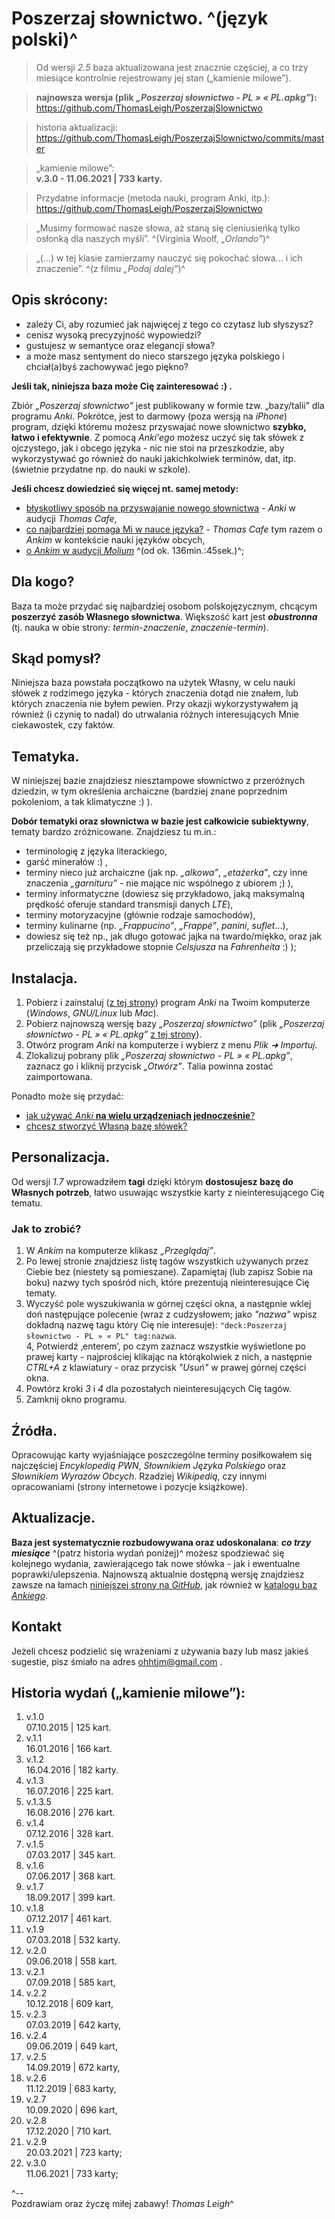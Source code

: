 Poszerzaj słownictwo. ^(język polski)^
=======================

> Od wersji *2.5* baza aktualizowana jest znacznie częściej, a co trzy miesiące kontrolnie rejestrowany jej stan („kamienie milowe”).

> **najnowsza wersja (plik *„Poszerzaj słownictwo - PL » « PL.apkg”*):**   
https://github.com/ThomasLeigh/PoszerzajSlownictwo

> historia aktualizacji:   
https://github.com/ThomasLeigh/PoszerzajSlownictwo/commits/master

> „kamienie milowe”:  
**v.3.0 - 11.06.2021 | 733 karty.**  

> Przydatne informacje (metoda nauki, program Anki, itp.):    
https://github.com/ThomasLeigh/PoszerzajSlownictwo



> „Musimy formować nasze słowa, aż staną się cieniusieńką tylko osłonką dla naszych myśli”. ^(Virginia Woolf, *„Orlando”*)^

> „(...) w tej klasie zamierzamy nauczyć się pokochać słowa... i ich znaczenie”. ^(z filmu *„Podaj dalej”*)^



## Opis skrócony:
- zależy Ci, aby rozumieć jak najwięcej z tego co czytasz lub słyszysz?
- cenisz wysoką precyzyjność wypowiedzi?
- gustujesz w semantyce oraz elegancji słowa?
- a może masz sentyment do nieco starszego języka polskiego i chciał(a)byś zachowywać jego piękno?

**Jeśli tak, niniejsza baza może Cię zainteresować :) .**

Zbiór *„Poszerzaj słownictwo”* jest publikowany w formie tzw. „bazy/talii” dla programu *Anki*. Pokrótce, jest to darmowy (poza wersją na *iPhone*) program, dzięki któremu możesz przyswajać nowe słownictwo **szybko, łatwo i efektywnie**. Z pomocą *Anki'ego* możesz uczyć się tak słówek z ojczystego, jak i obcego języka - nic nie stoi na przeszkodzie, aby wykorzystywać go również do nauki jakichkolwiek terminów, dat, itp. (świetnie przydatne np. do nauki w szkole).

**Jeśli chcesz dowiedzieć się więcej nt. samej metody:**
- [błyskotliwy sposób na przyswajanie nowego słownictwa][1] - *Anki* w audycji *Thomas Cafe*,
- [co najbardziej pomaga Mi w nauce języka?][2] - *Thomas Cafe* tym razem o *Ankim* w kontekście nauki języków obcych,
- [o *Ankim* w audycji *Molium*][3] ^(od ok. 136min.:45sek.)^;


## Dla kogo?
Baza ta może przydać się najbardziej osobom polskojęzycznym, chcącym **poszerzyć zasób Własnego słownictwa**. Większość kart jest **_obustronna_** (tj. nauka w obie strony: *termin-znaczenie*, *znaczenie-termin*).


## Skąd pomysł?
Niniejsza baza powstała początkowo na użytek Własny, w celu nauki słówek z rodzimego języka - których znaczenia dotąd nie znałem, lub których znaczenia nie byłem pewien. Przy okazji wykorzystywałem ją również (i czynię to nadal) do utrwalania różnych interesujących Mnie ciekawostek, czy faktów.


## Tematyka.
W niniejszej bazie znajdziesz niesztampowe słownictwo z przeróżnych dziedzin, w tym określenia archaiczne (bardziej znane poprzednim pokoleniom, a tak klimatyczne :) ).

**Dobór tematyki oraz słownictwa w bazie jest całkowicie subiektywny**, tematy bardzo zróżnicowane. Znajdziesz tu m.in.:

- terminologię z języka literackiego,
- garść minerałów :) ,
- terminy nieco już archaiczne (jak np. *„alkowa”*, *„etażerka”*, czy inne znaczenia *„garnituru”* - nie mające nic wspólnego z ubiorem ;) ),
- terminy informatyczne (dowiesz się przykładowo, jaką maksymalną prędkość oferuje standard transmisji danych *LTE*),
- terminy motoryzacyjne (głównie rodzaje samochodów),
- terminy kulinarne (np. *„Frappucino”*, *„Frappé”*, *panini*, *suflet*...),
- dowiesz się też np., jak długo gotować jajka na twardo/miękko, oraz jak przeliczają się przykładowe stopnie *Celsjusza* na *Fahrenheita* :) );


## Instalacja.
1. Pobierz i zainstaluj ([z tej strony][7]) program *Anki* na Twoim komputerze (*Windows*, *GNU/Linux* lub *Mac*).
2. Pobierz najnowszą wersję bazy *„Poszerzaj słownictwo”* (plik *„Poszerzaj słownictwo - PL » « PL.apkg”* [z tej strony][6]).
3. Otwórz program *Anki* na komputerze i wybierz z menu *Plik ➜ Importuj*.
4. Zlokalizuj pobrany plik *„Poszerzaj słownictwo - PL » « PL.apkg”*, zaznacz go i kliknij przycisk *„Otwórz”*. Talia powinna zostać zaimportowana.


Ponadto może się przydać:
- [jak używać *Anki* **na wielu urządzeniach jednocześnie**?][4]
- [chcesz stworzyć Własną bazę słówek?][4]



## Personalizacja.
Od wersji *1.7* wprowadziłem **tagi** dzięki którym **dostosujesz bazę do Własnych potrzeb**, łatwo usuwając wszystkie karty z nieinteresującego Cię tematu.


### Jak to zrobić?
1. W *Ankim* na komputerze klikasz *„Przeglądaj”*.
2. Po lewej stronie znajdziesz listę tagów wszystkich używanych przez Ciebie bez (niestety są pomieszane). Zapamiętaj (lub zapisz Sobie na boku) nazwy tych spośród nich, które prezentują nieinteresujące Cię tematy.
3. Wyczyść pole wyszukiwania w górnej części okna, a następnie wklej doń następujące polecenie (wraz z cudzysłowem; jako *"nazwa"* wpisz dokładną nazwę tagu który Cię nie interesuje): `"deck:Poszerzaj słownictwo - PL » « PL" tag:nazwa`.   
4, Potwierdź ‚enterem’, po czym zaznacz wszystkie wyświetlone po prawej karty - najprościej klikając na którąkolwiek z nich, a następnie *CTRL+A* z klawiatury - oraz przycisk *"Usuń"* w prawej górnej części okna.
5. Powtórz kroki *3* i *4* dla pozostałych nieinteresujących Cię tagów.
6. Zamknij okno programu.


## Źródła.
Opracowując karty wyjaśniające poszczególne terminy posiłkowałem się najczęściej *Encyklopedią PWN*, *Słownikiem Języka Polskiego* oraz *Słownikiem Wyrazów Obcych*. Rzadziej *Wikipedią*, czy innymi opracowaniami (strony internetowe i pozycje książkowe).


## Aktualizacje.
**Baza jest systematycznie rozbudowywana oraz udoskonalana**: **_co trzy miesiące_** ^(patrz historia wydań poniżej)^ możesz spodziewać się kolejnego wydania, zawierającego tak nowe słówka - jak i ewentualne poprawki/ulepszenia. Najnowszą aktualnie dostępną wersję znajdziesz zawsze na łamach [niniejszej strony na *GitHub*][6], jak również w [katalogu baz *Ankiego*][5].


## Kontakt
Jeżeli chcesz podzielić się wrażeniami z używania bazy lub masz jakieś sugestie, pisz śmiało na adres <ohhtjm@gmail.com> .


## Historia wydań („kamienie milowe”):
1. v.1.0  
07.10.2015 | 125 kart.
2. v.1.1  
16.01.2016 | 166 kart.
3. v.1.2  
16.04.2016 | 182 karty.
4. v.1.3  
16.07.2016 | 225 kart.
5. v.1.3.5  
16.08.2016 | 276 kart.
6. v.1.4  
07.12.2016 | 328 kart.
7. v.1.5  
07.03.2017 | 345 kart.
8. v.1.6  
07.06.2017 | 368 kart.
9. v.1.7  
18.09.2017 | 399 kart.
10. v.1.8  
07.12.2017 | 461 kart.
11. v.1.9  
07.03.2018 | 532 karty.
12. v.2.0  
09.06.2018 | 558 kart.
13. v.2.1  
07.09.2018 | 585 kart,
14. v.2.2  
10.12.2018 | 609 kart,
15. v.2.3  
07.03.2019 | 642 karty,
16. v.2.4  
09.06.2019 | 649 kart,
17. v.2.5  
14.09.2019 | 672 karty,
18. v.2.6  
11.12.2019 | 683 karty,
19. v.2.7  
10.09.2020 | 696 kart,
20. v.2.8  
17.12.2020 | 710 kart.
20. v.2.9  
20.03.2021 | 723 karty;
21. v.3.0  
11.06.2021 | 733 karty;



^--  
Pozdrawiam oraz życzę miłej zabawy!
*Thomas Leigh*^



[1]: https://pelnemysli.trailofthelight.xyz/sposob-na-przyswajanie-nowego-slownictwa
	"Sposób na przyswajanie nowego słownictwa."

[2]: https://pelnemysli.trailofthelight.xyz/co-najbardziej-pomaga-mi-w-nauce-jezyka
	"Co najbardziej pomaga mi w nauce języka?"

[3]: https://pelnemysli.trailofthelight.xyz/najbardziej-frapujace-koncepty-dolores-cannon-poszerzanie-zasobu-slownictwa
	"O Ankim w audycji Molium."

[4]: http://moliumpodcast.blogspot.com/2015/10/poszerzaj-swoj-zasob-sownictwa-z-anki.html#post

[5]: https://ankiweb.net/shared/decks/poszerzaj%20s%C5%82ownictwo
	
[6]: https://github.com/ThomasLeigh/PoszerzajSlownictwo/releases

[7]: https://apps.ankiweb.net#download
